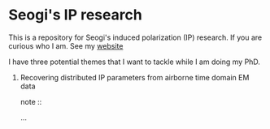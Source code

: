 Seogi's IP research
===================

This is a repository for Seogi's induced polarization (IP) research. 
If you are curious who I am. See my <a href="http://www.seogi.me/s/about.html">website</a>

I have three potential themes that I want to tackle while I am doing my PhD. 

<ol>
  <li> Recovering distributed IP parameters from airborne time domain EM data </li>
  
note ::

  ...
